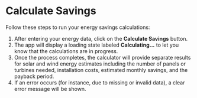 # Calculate Savings

Follow these steps to run your energy savings calculations:

1. After entering your energy data, click on the **Calculate Savings** button.
2. The app will display a loading state labeled **Calculating...** to let you know that the calculations are in progress.
3. Once the process completes, the calculator will provide separate results for solar and wind energy estimates including the number of panels or turbines needed, installation costs, estimated monthly savings, and the payback period.
4. If an error occurs (for instance, due to missing or invalid data), a clear error message will be shown.